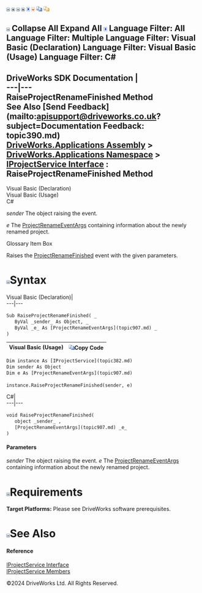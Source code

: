 ![](dotnetimages/collapse.gif) ![](dotnetimages/expand.gif) ![](dotnetimages/collapse.gif) ![](dotnetimages/expand.gif) ![](dotnetimages/drpdown.gif) ![](dotnetimages/drpdown_orange.gif) ![](dotnetimages/copycode.gif) ![](dotnetimages/copycodeHighlight.gif)

![](dotnetimages/collapse.gif) Collapse All Expand All ![](dotnetimages/drpdown.gif) Language Filter: All  Language Filter: Multiple  Language Filter: Visual Basic (Declaration) Language Filter: Visual Basic (Usage) Language Filter: C#  
---  
DriveWorks SDK Documentation  |   
---|---  
RaiseProjectRenameFinished Method   
See Also [Send Feedback](mailto:apisupport@driveworks.co.uk?subject=Documentation Feedback: topic390.md)  
[DriveWorks.Applications Assembly](topic13.md) > [DriveWorks.Applications Namespace](topic16.md) > [IProjectService Interface](topic382.md) : RaiseProjectRenameFinished Method  
---  
  
Visual Basic (Declaration)    
Visual Basic (Usage)    
C# 

_sender_
    The object raising the event.

_e_
    The [ProjectRenameEventArgs](topic907.md) containing information about the newly renamed project.

Glossary Item Box

Raises the [ProjectRenameFinished](topic401.md) event with the given parameters. 

# ![](dotnetimages/collapse.gif)Syntax

Visual Basic (Declaration)|   
---|---  
      
    
    Sub RaiseProjectRenameFinished( _
       ByVal _sender_ As Object, _
       ByVal _e_ As [ProjectRenameEventArgs](topic907.md) _
    )   
  
Visual Basic (Usage)| ![](dotnetimages/copycode.gif)Copy Code  
---|---  
      
    
    Dim instance As [IProjectService](topic382.md)
    Dim sender As Object
    Dim e As [ProjectRenameEventArgs](topic907.md)
     
    instance.RaiseProjectRenameFinished(sender, e)  
  
C#|   
---|---  
      
    
    void RaiseProjectRenameFinished( 
       object _sender_ ,
       [ProjectRenameEventArgs](topic907.md) _e_
    )  
  
#### Parameters

 _sender_
    The object raising the event.
_e_
    The [ProjectRenameEventArgs](topic907.md) containing information about the newly renamed project.

# ![](dotnetimages/collapse.gif)Requirements

**Target Platforms:** Please see DriveWorks software prerequisites.

# ![](dotnetimages/collapse.gif)See Also

#### Reference

[IProjectService Interface](topic382.md)   
[IProjectService Members](topic383.md)

©2024 DriveWorks Ltd. All Rights Reserved.
